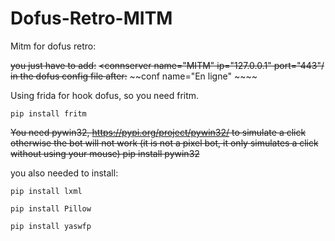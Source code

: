 # Dofus-Retro-MITM
Mitm for dofus retro:

~~you just have to add:~~
~~<connserver name="MITM" ip="127.0.0.1" port="443"/~~
~~in the dofus config file after:~~
~~conf name="En ligne" ~~~~

Using frida for hook dofus, so you need fritm.
```
pip install fritm
```

~~You need pywin32, https://pypi.org/project/pywin32/ to simulate a click otherwise the bot will not work
(it is not a pixel bot, it only simulates a click without using your mouse)
pip install pywin32~~

you also needed to install:
```
pip install lxml 

pip install Pillow

pip install yaswfp
```